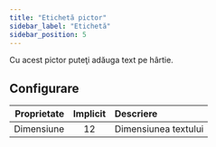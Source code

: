 ```yaml
---
title: "Etichetă pictor"
sidebar_label: "Etichetă"
sidebar_position: 5
---
```



Cu acest pictor puteţi adăuga text pe hârtie.

## Configurare

| Proprietate | Implicit | Descriere            |
| -----------:|:--------:|:-------------------- |
|  Dimensiune |    12    | Dimensiunea textului |
